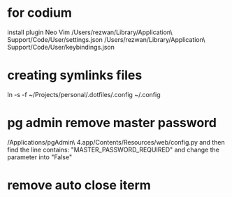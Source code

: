 # for codium
install plugin Neo Vim
/Users/rezwan/Library/Application\ Support/Code/User/settings.json
/Users/rezwan/Library/Application\ Support/Code/User/keybindings.json

# creating symlinks files
ln -s -f ~/Projects/personal/.dotfiles/.config ~/.config

# pg admin remove master password
/Applications/pgAdmin\ 4.app/Contents/Resources/web/config.py
and then find the line contains: "MASTER_PASSWORD_REQUIRED" and change the parameter into "False"

# remove auto close iterm
